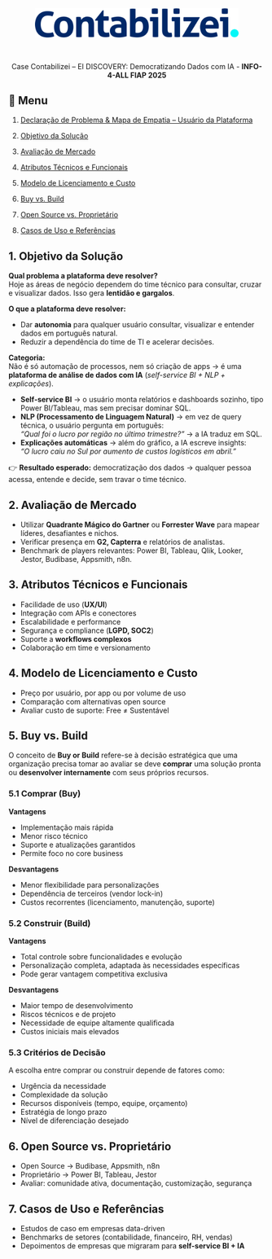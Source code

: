 <p align="center"><img src="./files/contabilizei.svg" width="400" alt="Clube Vestcasa Logo"></p>

<br>

<p align="center">Case Contabilizei – EI DISCOVERY: Democratizando Dados com IA - <b>INFO-4-ALL FIAP 2025</b></p>

## 📌 Menu

1. [Declaração de Problema &  Mapa de Empatia – Usuário da Plataforma](./MAPA_EMPATIA_DECLARACAO_DE_PROBLEMA.md)

1. [Objetivo da Solução](#1-objetivo-da-solução)

1. [Avaliação de Mercado](#2-avaliação-de-mercado)

1. [Atributos Técnicos e Funcionais](#3-atributos-técnicos-e-funcionais)

1. [Modelo de Licenciamento e Custo](#4-modelo-de-licenciamento-e-custo)
1. [Buy vs. Build](#5-buy-vs-build)

1. [Open Source vs. Proprietário](#6-open-source-vs-proprietário)

1. [Casos de Uso e Referências](#7-casos-de-uso-e-referências)



## 1. Objetivo da Solução

**Qual problema a plataforma deve resolver?**  
Hoje as áreas de negócio dependem do time técnico para consultar, cruzar e visualizar dados. Isso gera **lentidão e gargalos**.

**O que a plataforma deve resolver:**

- Dar **autonomia** para qualquer usuário consultar, visualizar e entender dados em português natural.
- Reduzir a dependência do time de TI e acelerar decisões.

**Categoria:**  
Não é só automação de processos, nem só criação de apps → é uma **plataforma de análise de dados com IA** (_self-service BI + NLP + explicações_).

- **Self-service BI** → o usuário monta relatórios e dashboards sozinho, tipo Power BI/Tableau, mas sem precisar dominar SQL.
- **NLP (Processamento de Linguagem Natural)** → em vez de query técnica, o usuário pergunta em português:  
  _“Qual foi o lucro por região no último trimestre?”_ → a IA traduz em SQL.
- **Explicações automáticas** → além do gráfico, a IA escreve insights:  
  _“O lucro caiu no Sul por aumento de custos logísticos em abril.”_

👉 **Resultado esperado:** democratização dos dados → qualquer pessoa acessa, entende e decide, sem travar o time técnico.

## 2. Avaliação de Mercado

- Utilizar **Quadrante Mágico do Gartner** ou **Forrester Wave** para mapear líderes, desafiantes e nichos.
- Verificar presença em **G2, Capterra** e relatórios de analistas.
- Benchmark de players relevantes: Power BI, Tableau, Qlik, Looker, Jestor, Budibase, Appsmith, n8n.

## 3. Atributos Técnicos e Funcionais

- Facilidade de uso (**UX/UI**)
- Integração com APIs e conectores
- Escalabilidade e performance
- Segurança e compliance (**LGPD, SOC2**)
- Suporte a **workflows complexos**
- Colaboração em time e versionamento

## 4. Modelo de Licenciamento e Custo

- Preço por usuário, por app ou por volume de uso
- Comparação com alternativas open source
- Avaliar custo de suporte: Free ≠ Sustentável

## 5. Buy vs. Build

O conceito de **Buy or Build** refere-se à decisão estratégica que uma organização precisa tomar ao avaliar se deve **comprar** uma solução pronta ou **desenvolver internamente** com seus próprios recursos.

### 5.1 Comprar (Buy)

**Vantagens**

- Implementação mais rápida
- Menor risco técnico
- Suporte e atualizações garantidos
- Permite foco no core business

**Desvantagens**

- Menor flexibilidade para personalizações
- Dependência de terceiros (vendor lock-in)
- Custos recorrentes (licenciamento, manutenção, suporte)

### 5.2 Construir (Build)

**Vantagens**

- Total controle sobre funcionalidades e evolução
- Personalização completa, adaptada às necessidades específicas
- Pode gerar vantagem competitiva exclusiva

**Desvantagens**

- Maior tempo de desenvolvimento
- Riscos técnicos e de projeto
- Necessidade de equipe altamente qualificada
- Custos iniciais mais elevados

### 5.3 Critérios de Decisão

A escolha entre comprar ou construir depende de fatores como:

- Urgência da necessidade
- Complexidade da solução
- Recursos disponíveis (tempo, equipe, orçamento)
- Estratégia de longo prazo
- Nível de diferenciação desejado

## 6. Open Source vs. Proprietário

- Open Source → Budibase, Appsmith, n8n
- Proprietário → Power BI, Tableau, Jestor
- Avaliar: comunidade ativa, documentação, customização, segurança

## 7. Casos de Uso e Referências

- Estudos de caso em empresas data-driven
- Benchmarks de setores (contabilidade, financeiro, RH, vendas)
- Depoimentos de empresas que migraram para **self-service BI + IA**

